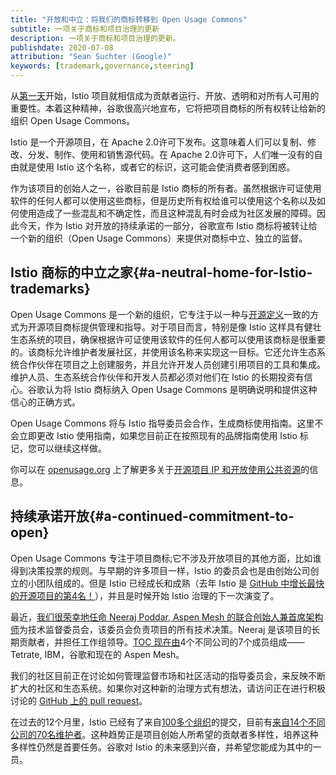 ```yaml
---
title: "开放和中立：将我们的商标转移到 Open Usage Commons"
subtitle: 一项关于商标和项目治理的更新
description: 一项关于商标和项目治理的更新。
publishdate: 2020-07-08
attribution: "Sean Suchter (Google)"
keywords: [trademark,governance,steering]
---
```

从[第一天](/zh/news/releases/0.x/announcing-0.1/)开始，Istio 项目就相信成为贡献者运行、开放、透明和对所有人可用的重要性。本着这种精神，谷歌很高兴地宣布，它将把项目商标的所有权转让给新的组织 Open Usage Commons。

Istio 是一个开源项目，在 Apache 2.0许可下发布。这意味着人们可以复制、修改、分发、制作、使用和销售源代码。在 Apache 2.0许可下，人们唯一没有的自由就是使用 Istio 这个名称，或者它的标识，这可能会使消费者感到困惑。

作为该项目的创始人之一，谷歌目前是 Istio 商标的所有者。虽然根据许可证使用软件的任何人都可以使用这些商标，但是历史所有权给谁可以使用这个名称以及如何使用造成了一些混乱和不确定性，而且这种混乱有时会成为社区发展的障碍。因此今天，作为 Istio 对开放的持续承诺的一部分，谷歌宣布 Istio 商标将被转让给一个新的组织（Open Usage Commons）来提供对商标中立、独立的监督。

## Istio 商标的中立之家{#a-neutral-home-for-Istio-trademarks}

Open Usage Commons 是一个新的组织，它专注于以一种与[开源定义](https://opensource.org/osd)一致的方式为开源项目商标提供管理和指导。对于项目而言，特别是像 Istio 这样具有健壮生态系统的项目，确保根据许可证使用该软件的任何人都可以使用该商标是很重要的。该商标允许维护者发展社区，并使用该名称来实现这一目标。它还允许生态系统合作伙伴在项目之上创建服务，并且允许开发人员创建引用项目的工具和集成。维护人员、生态系统合作伙伴和开发人员都必须对他们在 Istio 的长期投资有信心。谷歌认为将 Istio 商标纳入 Open Usage Commons 是明确说明和提供这种信心的正确方式。

Open Usage Commons 将与 Istio 指导委员会合作，生成商标使用指南。这里不会立即更改 Istio 使用指南，如果您目前正在按照现有的品牌指南使用 Istio 标记，您可以继续这样做。

你可以在 [openusage.org](https://openusage.org/faq) 上了解更多关于[开源项目 IP 和开放使用公共资源](https://openusage.org)的信息。

## 持续承诺开放{#a-continued-commitment-to-open}

Open Usage Commons 专注于项目商标;它不涉及开放项目的其他方面，比如谁得到决策投票的规则。与早期的许多项目一样，Istio 的委员会也是由创始公司创立的小团队组成的。但是 Istio 已经成长和成熟（去年 Istio 是 [GitHub 中增长最快的开源项目的第4名！](https://octoverse.github.com/#fastest-growing-oss-projects-by-contributors)），并且是时候开始 Istio 治理的下一次演变了。

最近，[我们很荣幸地任命 Neeraj Poddar, Aspen Mesh 的联合创始人兼首席架构师](https://aspenmesh.io/helping-istio-sail/)为技术监督委员会，该委员会负责项目的所有技术决策。Neeraj 是该项目的长期贡献者，并担任工作组领导。[TOC 现在由](https://github.com/istio/community/blob/master/TECH-OVERSIGHT-COMMITTEE.md#committee-members)4个不同公司的7个成员组成——Tetrate, IBM，谷歌和现在的 Aspen Mesh。

我们的社区目前正在讨论如何管理监督市场和社区活动的指导委员会，来反映不断扩大的社区和生态系统。如果你对这种新的治理方式有想法，请访问正在进行积极讨论的 [GitHub 上的 pull request](https://github.com/istio/community/pull/361)。

在过去的12个月里，Istio 已经有了来自[100多个组织](https://istio.teststats.cncf.io/d/5/companies-table?var-period_name=Last%20year&var-metric=commits)的提交，目前有[来自14个不同公司的70名维护者](http://eng.istio.io/maintainers)。这种趋势正是项目创始人所希望的贡献者多样性，培养这种多样性仍然是首要任务。谷歌对 Istio 的未来感到兴奋，并希望您能成为其中的一员。
